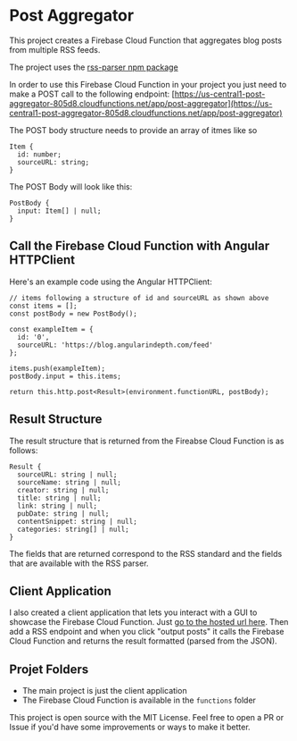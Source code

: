 # Post Aggregator

This project creates a Firebase Cloud Function that aggregates blog posts from multiple RSS feeds.

The project uses the [rss-parser npm package](https://www.npmjs.com/package/rss-parser)

In order to use this Firebase Cloud Function in your project you just need to make a POST call to the following endpoint:
[https://us-central1-post-aggregator-805d8.cloudfunctions.net/app/post-aggregator](https://us-central1-post-aggregator-805d8.cloudfunctions.net/app/post-aggregator)

The POST body structure needs to provide an array of itmes like so

```
Item {
  id: number;
  sourceURL: string;
}
```

The POST Body will look like this:
```
PostBody {
  input: Item[] | null;
}
```

## Call the Firebase Cloud Function with Angular HTTPClient

Here's an example code using the Angular HTTPClient:
```
// items following a structure of id and sourceURL as shown above
const items = [];
const postBody = new PostBody();

const exampleItem = {
  id: '0',
  sourceURL: 'https://blog.angularindepth.com/feed'
};

items.push(exampleItem);
postBody.input = this.items;

return this.http.post<Result>(environment.functionURL, postBody);
```

## Result Structure

The result structure that is returned from the Fireabse Cloud Function is as follows:
```
Result {
  sourceURL: string | null;
  sourceName: string | null;
  creator: string | null;
  title: string | null;
  link: string | null;
  pubDate: string | null;
  contentSnippet: string | null;
  categories: string[] | null;
}
```

The fields that are returned correspond to the RSS standard and the fields that are available with the RSS parser.

## Client Application

I also created a client application that lets you interact with a GUI to showcase the Firebase Cloud Function.  Just [go to the hosted url here](https://post-aggregator-805d8.firebaseapp.com/post-aggregator).  Then add a RSS endpoint and when you click "output posts" it calls the Firebase Cloud Function and returns the result formatted (parsed from the JSON).

## Projet Folders
- The main project is just the client application
- The Firebase Cloud Function is available in the `functions` folder

This project is open source with the MIT License.  Feel free to open a PR or Issue if you'd have some improvements or ways to make it better.

